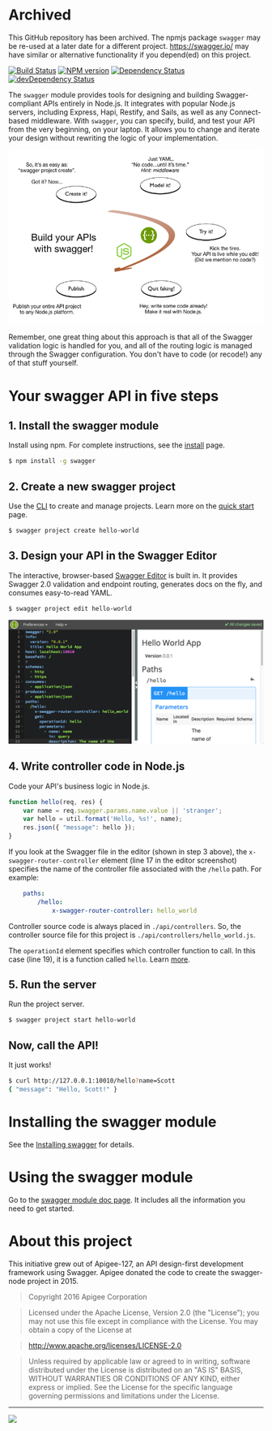 # Archived

This GitHub repository has been archived. 
The npmjs package `swagger` may be re-used at a later date for a different project.
https://swagger.io/ may have similar or alternative functionality if you depend(ed) on this project.


[![Build Status](https://travis-ci.org/swagger-api/swagger-node.svg?branch=master)](https://travis-ci.org/swagger-api/swagger-node) 
[![NPM version](https://badge.fury.io/js/swagger.png)](http://badge.fury.io/js/swagger)
[![Dependency Status](https://david-dm.org/swagger-api/swagger-node/status.svg)](https://david-dm.org/swagger-api/swagger-node)
[![devDependency Status](https://david-dm.org/swagger-api/swagger-node/dev-status.svg)](https://david-dm.org/swagger-api/swagger-node#info=devDependencies)


The `swagger` module provides tools for designing and building Swagger-compliant APIs entirely in Node.js. It integrates with popular Node.js servers, including Express, Hapi, Restify, and Sails, as well as any Connect-based middleware. With `swagger`, you can specify, build, and test your API from the very beginning, on your laptop. It allows you to change and iterate your design without rewriting the logic of your implementation.

![alt text](./docs/images/overview2.png)


Remember, one great thing about this approach is that all of the Swagger validation logic is handled for you, and all of the routing logic is managed through the Swagger configuration. You don't have to code (or recode!) any of that stuff yourself.

# Your swagger API in five steps

## 1. Install the swagger module

Install using npm. For complete instructions, see the [install](./docs/install.md) page.

```bash
$ npm install -g swagger
```

## 2. Create a new swagger project

Use the [CLI](./docs/cli.md) to create and manage projects. Learn more on the [quick start](./docs/quick-start.md) page.

```bash
$ swagger project create hello-world
```

## 3. Design your API in the Swagger Editor

The interactive, browser-based [Swagger Editor](http://editor.swagger.io/) is built in. It provides Swagger 2.0 validation and endpoint routing, generates docs on the fly, and consumes easy-to-read YAML.

```bash
$ swagger project edit hello-world
```

![screenshot of project editor](./docs/images/project-editor.png)

## 4. Write controller code in Node.js

Code your API's business logic in Node.js.

```js
function hello(req, res) {
    var name = req.swagger.params.name.value || 'stranger';
    var hello = util.format('Hello, %s!', name);
    res.json({ "message": hello });
}
```

If you look at the Swagger file in the editor (shown in step 3 above), the `x-swagger-router-controller` element (line 17 in the editor screenshot) specifies the name of the controller file associated with the `/hello` path. For example:

```yaml
    paths:
        /hello:
            x-swagger-router-controller: hello_world
```

Controller source code is always placed in `./api/controllers`. So, the controller source file for this project is `./api/controllers/hello_world.js`.

The `operationId` element specifies which controller function to call. In this case (line 19), it is a function called `hello`. Learn [more](./docs/controllers.md).

## 5. Run the server

Run the project server.

```bash
$ swagger project start hello-world
```

## Now, call the API!

It just works!

```bash
$ curl http://127.0.0.1:10010/hello?name=Scott
{ "message": "Hello, Scott!" }
```

# <a name="installation"></a>Installing the swagger module

See the [Installing swagger](./docs/install.md) for details.

# <a name="using"></a>Using the swagger module

Go to the [swagger module doc page](./docs/README.md). It includes all the information you need to get started.

# <a name="about"></a>About this project

This initiative grew out of Apigee-127, an API design-first development framework using Swagger.
Apigee donated the code to create the swagger-node project in 2015.

 >Copyright 2016 Apigee Corporation

 >Licensed under the Apache License, Version 2.0 (the "License");
 you may not use this file except in compliance with the License.
 You may obtain a copy of the License at

 >http://www.apache.org/licenses/LICENSE-2.0

 >Unless required by applicable law or agreed to in writing, software
 distributed under the License is distributed on an "AS IS" BASIS,
 WITHOUT WARRANTIES OR CONDITIONS OF ANY KIND, either express or implied.
 See the License for the specific language governing permissions and
 limitations under the License.

---
<img src="http://swagger.io/wp-content/uploads/2016/02/logo.jpg"/>
